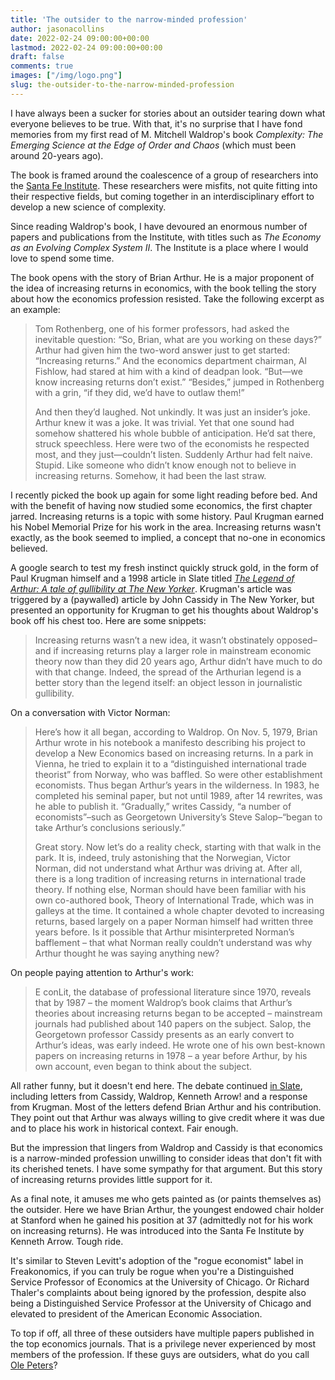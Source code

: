 ```yaml
---
title: 'The outsider to the narrow-minded profession'
author: jasonacollins
date: 2022-02-24 09:00:00+00:00
lastmod: 2022-02-24 09:00:00+00:00
draft: false
comments: true
images: ["/img/logo.png"]
slug: the-outsider-to-the-narrow-minded-profession
---
```

I have always been a sucker for stories about an outsider tearing down what everyone believes to be true. With that, it's no surprise that I have fond memories from my first read of M. Mitchell Waldrop's book *Complexity: The Emerging Science at the Edge of Order and Chaos* (which must been around 20-years ago).

The book is framed around the coalescence of a group of researchers into the [Santa Fe Institute](https://www.santafe.edu). These researchers were misfits, not quite fitting into their respective fields, but coming together in an interdisciplinary effort to develop a new science of complexity.

Since reading Waldrop's book, I have devoured an enormous number of papers and publications from the Institute, with titles such as *The Economy as an Evolving Complex System II*. The Institute is a place where I would love to spend some time.

The book opens with the story of Brian Arthur. He is a major proponent of the idea of increasing returns in economics, with the book telling the story about how the economics profession resisted. Take the following excerpt as an example:

>Tom Rothenberg, one of his former professors, had asked the inevitable question: “So, Brian, what are you working on these days?” Arthur had given him the two-word answer just to get started: “Increasing returns.” And the economics department chairman, Al Fishlow, had stared at him with a kind of deadpan look. “But—we know increasing returns don’t exist.” “Besides,” jumped in Rothenberg with a grin, “if they did, we’d have to outlaw them!”
>
>And then they’d laughed. Not unkindly. It was just an insider’s joke. Arthur knew it was a joke. It was trivial. Yet that one sound had somehow shattered his whole bubble of anticipation. He’d sat there, struck speechless. Here were two of the economists he respected most, and they just—couldn’t listen. Suddenly Arthur had felt naive. Stupid. Like someone who didn’t know enough not to believe in increasing returns. Somehow, it had been the last straw.

I recently picked the book up again for some light reading before bed. And with the benefit of having now studied some economics, the first chapter jarred. Increasing returns is a topic with some history. Paul Krugman earned his Nobel Memorial Prize for his work in the area. Increasing returns wasn't exactly, as the book seemed to implied, a concept that no-one in economics believed.

A google search to test my fresh instinct quickly struck gold, in the form of Paul Krugman himself and a 1998 article in Slate titled *[The Legend of Arthur: A tale of gullibility at The New Yorker](https://slate.com/business/1998/01/the-legend-of-arthur.html)*. Krugman's article was triggered by a (paywalled) article by John Cassidy in The New Yorker, but presented an opportunity for Krugman to get his thoughts about Waldrop's book off his chest too. Here are some snippets:

>Increasing returns wasn’t a new idea, it wasn’t obstinately opposed–and if increasing returns play a larger role in mainstream economic theory now than they did 20 years ago, Arthur didn’t have much to do with that change. Indeed, the spread of the Arthurian legend is a better story than the legend itself: an object lesson in journalistic gullibility.

On a conversation with Victor Norman:

>Here’s how it all began, according to Waldrop. On Nov. 5, 1979, Brian Arthur wrote in his notebook a manifesto describing his project to develop a New Economics based on increasing returns. In a park in Vienna, he tried to explain it to a “distinguished international trade theorist” from Norway, who was baffled. So were other establishment economists. Thus began Arthur’s years in the wilderness. In 1983, he completed his seminal paper, but not until 1989, after 14 rewrites, was he able to publish it. “Gradually,” writes Cassidy, “a number of economists”–such as Georgetown University’s Steve Salop–“began to take Arthur’s conclusions seriously.”
>
>Great story. Now let’s do a reality check, starting with that walk in the park. It is, indeed, truly astonishing that the Norwegian, Victor Norman, did not understand what Arthur was driving at. After all, there is a long tradition of increasing returns in international trade theory. If nothing else, Norman should have been familiar with his own co-authored book, Theory of International Trade, which was in galleys at the time. It contained a whole chapter devoted to increasing returns, based largely on a paper Norman himself had written three years before. Is it possible that Arthur misinterpreted Norman’s bafflement – that what Norman really couldn’t understand was why Arthur thought he was saying anything new?

On people paying attention to Arthur's work:

>E conLit, the database of professional literature since 1970, reveals that by 1987 – the moment Waldrop’s book claims that Arthur’s theories about increasing returns began to be accepted – mainstream journals had published about 140 papers on the subject. Salop, the Georgetown professor Cassidy presents as an early convert to Arthur’s ideas, was early indeed. He wrote one of his own best-known papers on increasing returns in 1978 – a year before Arthur, by his own account, even began to think about the subject.

All rather funny, but it doesn't end here. The debate continued [in Slate](https://slate.com/news-and-politics/1998/01/krugman-s-life-of-brian.html), including letters from Cassidy, Waldrop, Kenneth Arrow! and a response from Krugman. Most of the letters defend Brian Arthur and his contribution. They point out that Arthur was always willing to give credit where it was due and to place his work in historical context. Fair enough. 

But the impression that lingers from Waldrop and Cassidy is that economics is a narrow-minded profession unwilling to consider ideas that don't fit with its cherished tenets. I have some sympathy for that argument. But this story of increasing returns provides little support for it.

As a final note, it amuses me who gets painted as (or paints themselves as) the outsider. Here we have Brian Arthur, the youngest endowed chair holder at Stanford when he gained his position at 37 (admittedly not for his work on increasing returns). He was introduced into the Santa Fe Institute by Kenneth Arrow. Tough ride.

It's similar to Steven Levitt's adoption of the "rogue economist" label in Freakonomics, if you can truly be rogue when you're a Distinguished Service Professor of Economics at the University of Chicago. Or Richard Thaler's complaints about being ignored by the profession, despite also being a Distinguished Service Professor at the University of Chicago and elevated to president of the American Economic Association. 

To top if off, all three of these outsiders have multiple papers published in the top economics journals. That is a privilege never experienced by most members of the profession. If these guys are outsiders, what do you call [Ole Peters](/ergodicity-economics-a-primer/)?